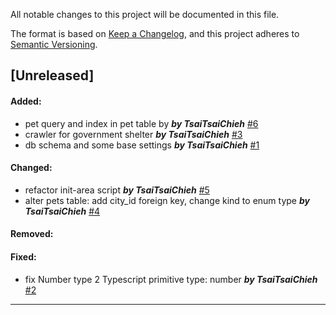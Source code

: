 All notable changes to this project will be documented in this file.

The format is based on [Keep a Changelog](https://keepachangelog.com/en/1.0.0/),
and this project adheres to [Semantic Versioning](https://semver.org/spec/v2.0.0.html).

## [Unreleased]

#### Added:
- pet query and index in pet table by ***by TsaiTsaiChieh*** [#6](https://github.com/TsaiTsaiChieh/Never-Stray/pull/6)
-  crawler for government shelter ***by TsaiTsaiChieh*** [#3](https://github.com/TsaiTsaiChieh/Never-Stray/pull/3)
-  db schema and some base settings ***by TsaiTsaiChieh*** [#1](https://github.com/TsaiTsaiChieh/Never-Stray/pull/1)

#### Changed:
-  refactor init-area script ***by TsaiTsaiChieh*** [#5](https://github.com/TsaiTsaiChieh/Never-Stray/pull/5)
-  alter pets table: add city_id foreign key, change kind to enum type ***by TsaiTsaiChieh*** [#4](https://github.com/TsaiTsaiChieh/Never-Stray/pull/4)

#### Removed:

#### Fixed:
-  fix Number type 2 Typescript primitive type: number ***by TsaiTsaiChieh*** [#2](https://github.com/TsaiTsaiChieh/Never-Stray/pull/2)

---